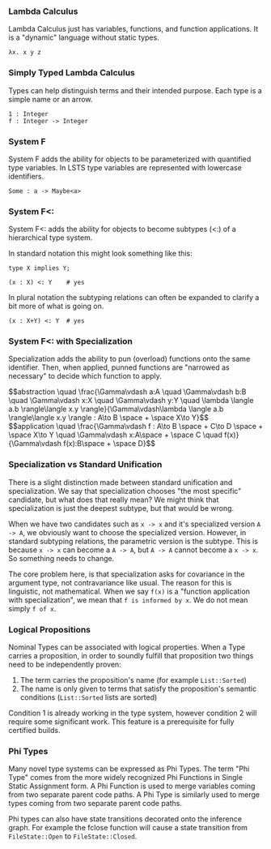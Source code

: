 <link rel="stylesheet" type="text/css" href="styles.css">

### Lambda Calculus

Lambda Calculus just has variables, functions, and function applications.
It is a "dynamic" language without static types.

```
λx. x y z
```

### Simply Typed Lambda Calculus

Types can help distinguish terms and their intended purpose.
Each type is a simple name or an arrow.

```
1 : Integer
f : Integer -> Integer
```

### System F

System F adds the ability for objects to be parameterized with quantified type variables.
In LSTS type variables are represented with lowercase identifiers.

```
Some : a -> Maybe<a>
```

### System F<:

System F<: adds the ability for objects to become subtypes (<:) of a hierarchical type system.

In standard notation this might look something like this:

```
type X implies Y;

(x : X) <: Y    # yes
```

In plural notation the subtyping relations can often be expanded to clarify a bit more of what is going on.

```
(x : X+Y) <: Y  # yes
```

### System F<: with Specialization

Specialization adds the ability to pun (overload) functions onto the same identifier.
Then, when applied, punned functions are "narrowed as necessary" to decide which function to apply.

<div>
$$abstraction \quad \frac{\Gamma\vdash a:A \quad \Gamma\vdash b:B \quad \Gamma\vdash x:X \quad \Gamma\vdash y:Y \quad \lambda \langle a.b \rangle\langle x.y \rangle}{\Gamma\vdash\lambda \langle a.b \rangle\langle x.y \rangle : A\to B \space + \space X\to Y}$$
</div>

<div>
$$application \quad \frac{\Gamma\vdash f : A\to B \space + C\to D \space + \space X\to Y \quad \Gamma\vdash x:A\space + \space C \quad f(x)}{\Gamma\vdash f(x):B\space + \space D}$$
</div>

### Specialization vs Standard Unification

There is a slight distinction made between standard unification and specialization.
We say that specialization chooses "the most specific" candidate, but what does that really mean?
We might think that specialization is just the deepest subtype, but that would be wrong.

When we have two candidates such as `x -> x` and it's specialized version `A -> A`, we obviously want to choose the specialized version.
However, in standard subtyping relations, the parametric version is the subtype.
This is because `x -> x` can become a `A -> A`, but `A -> A` cannot become a `x -> x`.
So something needs to change.

The core problem here, is that specialization asks for covariance in the argument type, not contravariance like usual.
The reason for this is linguistic, not mathematical.
When we say `f(x)` is a "function application with specialization", we mean that  `f is informed by x`.
We do not mean simply `f of x`.

### Logical Propositions

Nominal Types can be associated with logical properties.
When a Type carries a proposition, in order to soundly fulfill that proposition two things need to be independently proven:
1. The term carries the proposition's name (for example `List::Sorted`)
2. The name is only given to terms that satisfy the proposition's semantic conditions (`List::Sorted` lists are sorted)

Condition 1 is already working in the type system, however condition 2 will require some significant work.
This feature is a prerequisite for fully certified builds.

### Phi Types

Many novel type systems can be expressed as Phi Types.
The term "Phi Type" comes from the more widely recognized Phi Functions in Single Static Assignment form.
A Phi Function is used to merge variables coming from two separate parent code paths.
A Phi Type is similarly used to merge types coming from two separate parent code paths.

Phi types can also have state transitions decorated onto the inference graph.
For example the fclose function will cause a state transition from `FileState::Open` to `FileState::Closed`.

